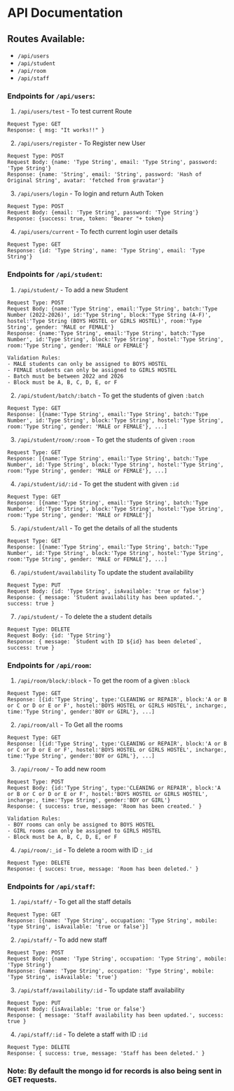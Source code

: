 # API Documentation

## Routes Available: 
- `/api/users`
- `/api/student`
- `/api/room`
- `/api/staff`

### Endpoints for `/api/users`:

1. `/api/users/test` - To test current Route
```
Request Type: GET
Response: { msg: "It works!!" }
```
2. `/api/users/register` - To Register new User
```
Request Type: POST
Request Body: {name: 'Type String', email: 'Type String', password: 'Type String'}
Response: {name: 'String', email: 'String', password: 'Hash of Original String', avatar: 'fetched from gravatar'}
```

3. `/api/users/login` - To login and return Auth Token
```
Request Type: POST
Request Body: {email: 'Type String', password: 'Type String'}
Response: {success: true, token: "Bearer "+ token}
```

4. `/api/users/current` - To fecth current login user details
```
Request Type: GET
Response: {id: 'Type String', name: 'Type String', email: 'Type String'}
```

### Endpoints for `/api/student`:

1. `/api/student/` - To add a new Student
```
Request Type: POST
Request Body: {name:'Type String', email:'Type String', batch:'Type Number (2022-2026)', id:'Type String', block:'Type String (A-F)', hostel:'Type String (BOYS HOSTEL or GIRLS HOSTEL)', room:'Type String', gender: 'MALE or FEMALE'}
Response: {name:'Type String', email:'Type String', batch:'Type Number', id:'Type String', block:'Type String', hostel:'Type String', room:'Type String', gender: 'MALE or FEMALE'}

Validation Rules:
- MALE students can only be assigned to BOYS HOSTEL
- FEMALE students can only be assigned to GIRLS HOSTEL
- Batch must be between 2022 and 2026
- Block must be A, B, C, D, E, or F
```

2. `/api/student/batch/:batch` - To get the students of given `:batch`
```
Request Type: GET
Response: [{name:'Type String', email:'Type String', batch:'Type Number', id:'Type String', block:'Type String', hostel:'Type String', room:'Type String', gender: 'MALE or FEMALE'}, ...]
```

3. `/api/student/room/:room` - To get the students of given `:room`
```
Request Type: GET
Response: [{name:'Type String', email:'Type String', batch:'Type Number', id:'Type String', block:'Type String', hostel:'Type String', room:'Type String', gender: 'MALE or FEMALE'}, ...]
```

4. `/api/student/id/:id` - To get the student with given `:id`
```
Request Type: GET
Response: [{name:'Type String', email:'Type String', batch:'Type Number', id:'Type String', block:'Type String', hostel:'Type String', room:'Type String', gender: 'MALE or FEMALE'}]
```

5. `/api/student/all` - To get the details of all the students
```
Request Type: GET
Response: [{name:'Type String', email:'Type String', batch:'Type Number', id:'Type String', block:'Type String', hostel:'Type String', room:'Type String', gender: 'MALE or FEMALE'}, ...]
```

6. `/api/student/availability` To update the student availability
```
Request Type: PUT
Request Body: {id: 'Type String', isAvailable: 'true or false'}
Response: { message: 'Student availability has been updated.', success: true }
```

7. `/api/student/` - To delete the a student details
```
Request Type: DELETE
Request Body: {id: 'Type String'}
Response: { message: `Student with ID ${id} has been deleted`, success: true }
```

### Endpoints for `/api/room`:

1. `/api/room/block/:block` - To get the room of a given `:block`
```
Request Type: GET
Response: [{id:'Type String', type:'CLEANING or REPAIR', block:'A or B or C or D or E or F', hostel:'BOYS HOSTEL or GIRLS HOSTEL', incharge:, time:'Type String', gender:'BOY or GIRL'}, ...]
```

2. `/api/room/all` - To Get all the rooms
```
Request Type: GET
Response: [{id:'Type String', type:'CLEANING or REPAIR', block:'A or B or C or D or E or F', hostel:'BOYS HOSTEL or GIRLS HOSTEL', incharge:, time:'Type String', gender:'BOY or GIRL'}, ...]
```

3. `/api/room/` - To add new room
```
Request Type: POST
Request Body: {id:'Type String', type:'CLEANING or REPAIR', block:'A or B or C or D or E or F', hostel:'BOYS HOSTEL or GIRLS HOSTEL', incharge:, time:'Type String', gender:'BOY or GIRL'}
Response: { success: true, message: 'Room has been created.' }

Validation Rules:
- BOY rooms can only be assigned to BOYS HOSTEL
- GIRL rooms can only be assigned to GIRLS HOSTEL
- Block must be A, B, C, D, E, or F
```

4. `/api/room/:_id` - To delete a room with ID `:_id`
```
Request Type: DELETE
Response: { succes: true, message: 'Room has been deleted.' }
```

### Endpoints for `/api/staff`:

1. `/api/staff/` -  To get all the staff details
```
Request Type: GET
Response: [{name: 'Type String', occupation: 'Type String', mobile: 'type String', isAvailable: 'true or false'}]
```

2. `/api/staff/` - To add new staff
```
Request Type: POST
Request Body: {name: 'Type String', occupation: 'Type String', mobile: 'Type String'}
Response: {name: 'Type String', occupation: 'Type String', mobile: 'Type String', isAvailable: 'true'}
```

3. `/api/staff/availability/:id` - To update staff availability
```
Request Type: PUT
Request Body: {isAvailable: 'true or false'}
Response: { message: 'Staff availability has been updated.', success: true }
```

4. `/api/staff/:id` - To delete a staff with ID `:id`
```
Request Type: DELETE
Response: { success: true, message: 'Staff has been deleted.' }
```

### Note: By default the mongo id for records is also being sent in GET requests.

